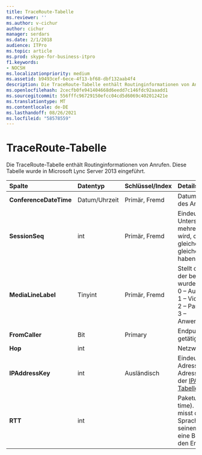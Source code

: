 ```yaml
---
title: TraceRoute-Tabelle
ms.reviewer: ''
ms.author: v-cichur
author: cichur
manager: serdars
ms.date: 2/1/2018
audience: ITPro
ms.topic: article
ms.prod: skype-for-business-itpro
f1.keywords:
- NOCSH
ms.localizationpriority: medium
ms.assetid: b9493cef-6ece-4f13-bf68-dbf132aab4f4
description: Die TraceRoute-Tabelle enthält Routinginformationen von Anrufen. Diese Tabelle wurde in Microsoft Lync Server 2013 eingeführt.
ms.openlocfilehash: 2cecfb0fe941404668d6eedd7c146fdc92aaadd1
ms.sourcegitcommit: 556fffc96729150efcc04cd5d6069c402012421e
ms.translationtype: MT
ms.contentlocale: de-DE
ms.lasthandoff: 08/26/2021
ms.locfileid: "58578559"
---
```

# <a name="traceroute-table"></a>TraceRoute-Tabelle
 
Die TraceRoute-Tabelle enthält Routinginformationen von Anrufen. Diese Tabelle wurde in Microsoft Lync Server 2013 eingeführt.
  
|**Spalte**|**Datentyp**|**Schlüssel/Index**|**Details**|
|:-----|:-----|:-----|:-----|
|**ConferenceDateTime** <br/> |Datum/Uhrzeit  <br/> |Primär, Fremd  <br/> |Datum und Uhrzeit des Beginns des Anrufs.  <br/> |
|**SessionSeq** <br/> |int  <br/> |Primär, Fremd  <br/> |Eindeutige ID, die zur Unterscheidung zwischen mehreren Anrufen verwendet wird, die möglicherweise zum gleichen Datum und zur gleichen Uhrzeit  begonnen haben.  <br/> |
|**MediaLineLabel** <br/> |Tinyint  <br/> |Primär, Fremd  <br/> |Stellt den Videozeilentyp dar, der bei dem Anruf verwendet wurde. Gültige Werte sind:  <br/> 0 – Audio  <br/> 1 – Video  <br/> 2 – Panoramavideo  <br/> 3 – Anwendungs-/Desktopfreigabe  <br/> |
|**FromCaller** <br/> |Bit  <br/> |Primary  <br/> |Endpunkt, der den Anruf getätigt hat.  <br/> |
|**Hop** <br/> |int  <br/> ||Netzwerk-Hop/  <br/> |
|**IPAddressKey** <br/> |int  <br/> |Ausländisch  <br/> |Eindeutige ID für die IP-Adresse. IP-Adressinformationen werden in der [IPAddress-Tabelle](ipaddress.md)gespeichert.  <br/> |
|**RTT** <br/> |int  <br/> ||Paketumlaufzeit (Roundtrip time). Die Paketumlaufzeit misst die Zeit, die ein Sprachpaket benötigt, um zu seinem Ziel zu gelangen und eine Benachrichtigung über den Empfang zu senden.  <br/> |
   

